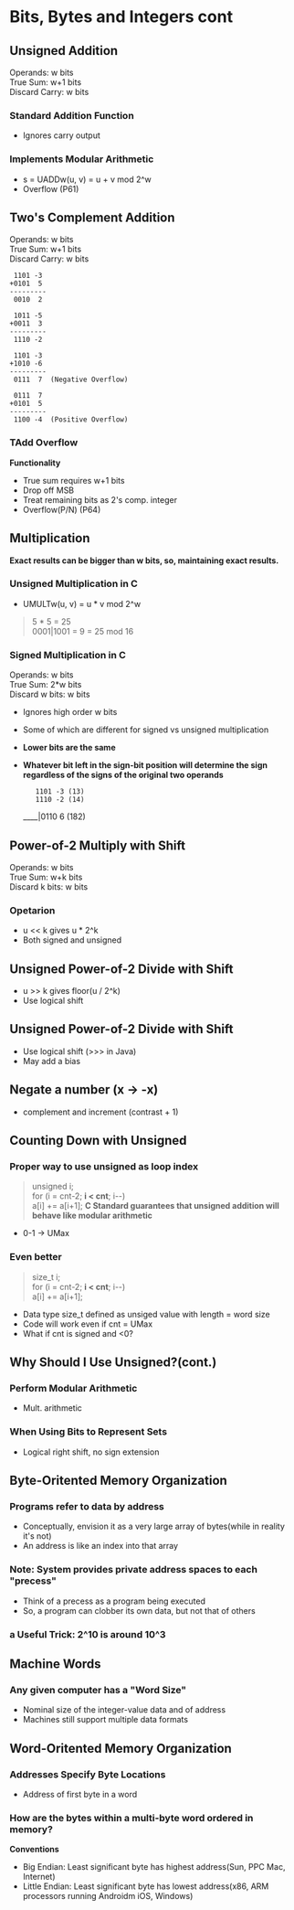 # Bits, Bytes and Integers cont

## Unsigned Addition
Operands: w bits    
True Sum: w+1 bits    
Discard Carry: w bits    

### Standard Addition Function
+ Ignores carry output
### Implements Modular Arithmetic
+ s = UADDw(u, v) = u + v mod 2^w
+ Overflow (P61)

## Two's Complement Addition
Operands: w bits    
True Sum: w+1 bits    
Discard Carry: w bits    
	
	 1101 -3
	+0101  5
	---------
	 0010  2

	 1011 -5
	+0011  3
	---------
	 1110 -2 

	 1101 -3
	+1010 -6
	---------
	 0111  7  (Negative Overflow)

	 0111  7
	+0101  5
	---------
	 1100 -4  (Positive Overflow)
### TAdd Overflow
**Functionality**    
+ True sum requires w+1 bits
+ Drop off MSB
+ Treat remaining bits as 2's comp. integer
+ Overflow(P/N) (P64)

## Multiplication
**Exact results can be bigger than w bits, so, maintaining exact results.**      
### Unsigned Multiplication in C
+ UMULTw(u, v) = u * v mod 2^w   

> 5 * 5 = 25    
> 0001|1001 = 9 = 25 mod 16    
    
### Signed Multiplication in C
Operands: w bits    
True Sum: 2\*w bits    
Discard w bits: w bits    
+ Ignores high order w bits
+ Some of which are different for signed vs unsigned multiplication
+ **Lower bits are the same**
+ **Whatever bit left in the sign-bit position will determine the sign regardless of the signs of the original two operands**

		 1101 -3 (13)
		 1110 -2 (14)
	 ____|0110  6 (182)

## Power-of-2 Multiply with Shift
Operands: w bits    
True Sum: w+k bits    
Discard k bits: w bits    
### Opetarion
+ u << k gives u * 2^k
+ Both signed and unsigned    
    
## Unsigned Power-of-2 Divide with Shift
+ u \>\> k gives floor(u / 2^k)
+ Use logical shift
    
## Unsigned Power-of-2 Divide with Shift
+ Use logical shift (\>\>\> in Java)
+ May add a bias

## Negate a number (x -> -x)
+ complement and increment (contrast + 1)

## Counting Down with Unsigned
### Proper way to use unsigned as loop index
> unsigned i;     
> for (i = cnt-2; **i < cnt**; i--)   
>	a[i] += a[i+1];
**C Standard guarantees that unsigned addition will behave like modular arithmetic**    
+ 0-1 -> UMax
### Even better
> size\_t i;     
> for (i = cnt-2; **i < cnt**; i--)   
>	a[i] += a[i+1];
+ Data type size\_t defined as unsiged value with length = word size
+ Code will work even if cnt = UMax
+ What if cnt is signed and <0? 

## Why Should I Use Unsigned?(cont.)
### Perform Modular Arithmetic
+ Mult. arithmetic
### When Using Bits to Represent Sets
+ Logical right shift, no sign extension

## Byte-Oritented Memory Organization
### Programs refer to data by address
+ Conceptually, envision it as a very large array of bytes(while in reality it's not)
+ An address is like an index into that array

### Note: System provides private address spaces to each "precess"
+ Think of a precess as a program being executed
+ So, a program can clobber its own data, but not that of others

### a Useful Trick: 2^10 is around 10^3

## Machine Words
### Any given computer has a "Word Size"
+ Nominal size of the integer-value data and of address
+ Machines still support multiple data formats

## Word-Oritented Memory Organization
### Addresses Specify Byte Locations
+ Address of first byte in a word

### How are the bytes within a multi-byte word ordered in memory?
**Conventions**    
+ Big Endian: Least significant byte has highest address(Sun, PPC Mac, Internet)
+ Little Endian: Least significant byte has lowest address(x86, ARM processors running Androidm iOS, Windows)
